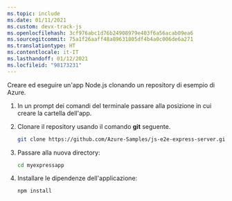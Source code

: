 ```yaml
---
ms.topic: include
ms.date: 01/11/2021
ms.custom: devx-track-js
ms.openlocfilehash: 3cf976abc1d76b24908979e403f6a56acab09ea6
ms.sourcegitcommit: 75a1f26aaff48a89631805df4b4a0c006de6a271
ms.translationtype: HT
ms.contentlocale: it-IT
ms.lasthandoff: 01/12/2021
ms.locfileid: "98173231"
---
```

Creare ed eseguire un'app Node.js clonando un repository di esempio di Azure. 

1. In un prompt dei comandi del terminale passare alla posizione in cui creare la cartella dell'app.

1. Clonare il repository usando il comando **git** seguente.

    ```bash
    git clone https://github.com/Azure-Samples/js-e2e-express-server.git myexpressapp
    ```

1. Passare alla nuova directory:

    ```bash
    cd myexpressapp
    ```

1. Installare le dipendenze dell'applicazione:

    ```bash
    npm install
    ```

